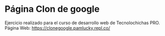 # Página Clon de google

Ejercicio realizado para el curso de desarrollo web de Tecnolochichas PRO.
<br>
Página Web: https://clonegoogle.pamlucky.repl.co/


